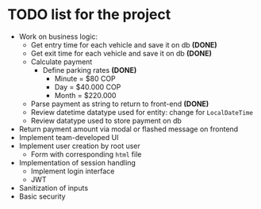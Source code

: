 # TODO list for the project

- Work on business logic:
	- Get entry time for each vehicle and save it on db **(DONE)**
	- Get exit time for each vehicle and save it on db **(DONE)**
	- Calculate payment
		- Define parking rates **(DONE)**
			- Minute = $80 COP
			- Day = $40.000 COP
			- Month = $220.000
	- Parse payment as string to return to front-end **(DONE)**
	- Review datetime datatype used for entity: change for `LocalDateTime`
	- Review datatype used to store payment on db
- Return payment amount via modal or flashed message on frontend
- Implement team-developed UI
- Implement user creation by root user
	- Form with corresponding `html` file
- Implementation of session handling
	- Implement login interface
	- JWT
- Sanitization of inputs
- Basic security